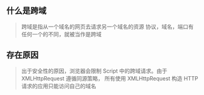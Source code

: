## 什么是跨域
>跨域是指从一个域名的网页去请求另一个域名的资源  协议，域名，端口有任何一个的不同，就被当作是跨域

## 存在原因
>出于安全性的原因，浏览器会限制 Script 中的跨域请求。由于 XMLHttpRequest 遵循同源策略，
所有使用 XMLHttpRequest 构造 HTTP 请求的应用只能访问自己的域名
